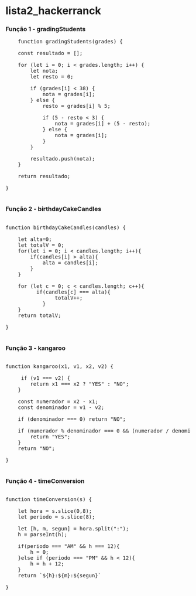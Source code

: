 # lista2_hackerranck #

### Função 1 -  gradingStudents ###


<pre>
    function gradingStudents(grades) {

    const resultado = []; 
    
    for (let i = 0; i < grades.length; i++) {
        let nota;
        let resto = 0;

        if (grades[i] < 38) {
            nota = grades[i];
        } else {
            resto = grades[i] % 5;

            if (5 - resto < 3) {
                nota = grades[i] + (5 - resto);
            } else {
                nota = grades[i];
            }
        }

        resultado.push(nota);
    }

    return resultado;
    
}

</pre>


### Função 2 - birthdayCakeCandles ####

<pre>

function birthdayCakeCandles(candles) {

    let alta=0;
    let totalV = 0;
    for(let i = 0; i < candles.length; i++){
        if(candles[i] > alta){
            alta = candles[i];
        }
    }
    
    for (let c = 0; c < candles.length; c++){
          if(candles[c] === alta){
                totalV++;
            }
    }
    return totalV;
    
}
 </pre>

### Função 3 - kangaroo ###

<pre>

function kangaroo(x1, v1, x2, v2) {

     if (v1 === v2) {
        return x1 === x2 ? "YES" : "NO";
    }
    
    const numerador = x2 - x1;
    const denominador = v1 - v2;
    
    if (denominador === 0) return "NO";

    if (numerador % denominador === 0 && (numerador / denominador) >= 0) {
        return "YES";
    }
    return "NO";
    
}
 </pre>

### Função 4 - timeConversion ###

<pre>

function timeConversion(s) {
   
    let hora = s.slice(0,8);
    let periodo = s.slice(8);
    
    let [h, m, segun] = hora.split(":");
    h = parseInt(h);
    
    if(periodo === "AM" && h === 12){
        h = 0;
    }else if (periodo === "PM" && h < 12){
        h = h + 12;
    }
    return `${h}:${m}:${segun}`
    
}

 </pre>
